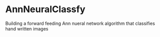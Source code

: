 # AnnNeuralClassfy
Building a forward feeding Ann nueral network algorithm that classifies hand written images
